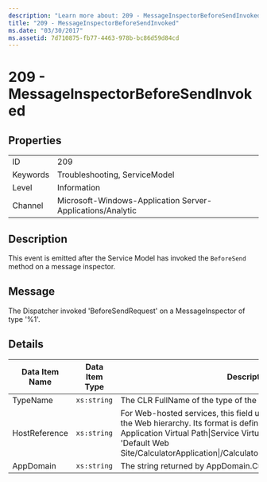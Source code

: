 ```yaml
---
description: "Learn more about: 209 - MessageInspectorBeforeSendInvoked"
title: "209 - MessageInspectorBeforeSendInvoked"
ms.date: "03/30/2017"
ms.assetid: 7d710875-fb77-4463-978b-bc86d59d84cd
---
```

# 209 - MessageInspectorBeforeSendInvoked

## Properties  
  
|||  
|-|-|  
|ID|209|  
|Keywords|Troubleshooting, ServiceModel|  
|Level|Information|  
|Channel|Microsoft-Windows-Application Server-Applications/Analytic|  
  
## Description  

 This event is emitted after the Service Model has invoked the `BeforeSend` method on a message inspector.  
  
## Message  

 The Dispatcher invoked 'BeforeSendRequest' on a MessageInspector of type '%1'.  
  
## Details  
  
|Data Item Name|Data Item Type|Description|  
|--------------------|--------------------|-----------------|  
|TypeName|`xs:string`|The CLR FullName of the type of the invoked `MessageInspector`.|  
|HostReference|`xs:string`|For Web-hosted services, this field uniquely identifies the service in the Web hierarchy. Its format is defined as 'Web Site Name Application Virtual Path&#124;Service Virtual Path&#124;ServiceName'. Example: 'Default Web Site/CalculatorApplication&#124;/CalculatorService.svc&#124;CalculatorService'.|  
|AppDomain|`xs:string`|The string returned by AppDomain.CurrentDomain.FriendlyName.|
